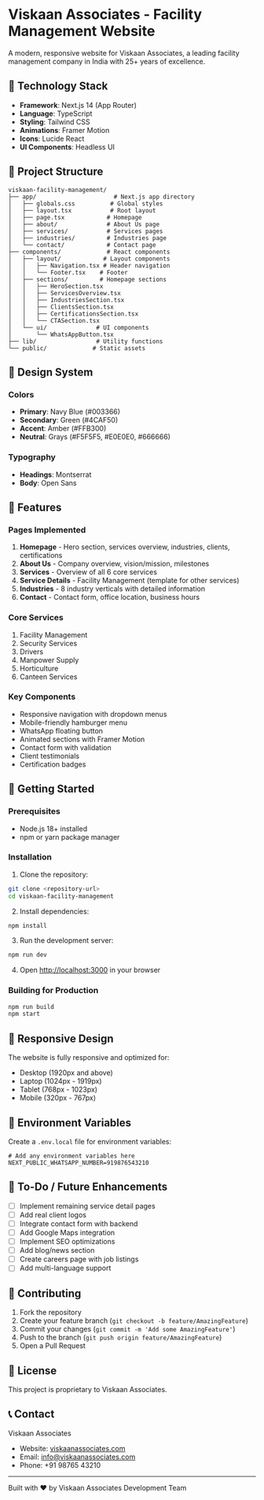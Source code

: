 # Viskaan Associates - Facility Management Website

A modern, responsive website for Viskaan Associates, a leading facility management company in India with 25+ years of excellence.

## 🚀 Technology Stack

- **Framework**: Next.js 14 (App Router)
- **Language**: TypeScript
- **Styling**: Tailwind CSS
- **Animations**: Framer Motion
- **Icons**: Lucide React
- **UI Components**: Headless UI

## 📁 Project Structure

```
viskaan-facility-management/
├── app/                      # Next.js app directory
│   ├── globals.css          # Global styles
│   ├── layout.tsx           # Root layout
│   ├── page.tsx            # Homepage
│   ├── about/              # About Us page
│   ├── services/           # Services pages
│   ├── industries/         # Industries page
│   └── contact/            # Contact page
├── components/             # React components
│   ├── layout/            # Layout components
│   │   ├── Navigation.tsx # Header navigation
│   │   └── Footer.tsx    # Footer
│   ├── sections/         # Homepage sections
│   │   ├── HeroSection.tsx
│   │   ├── ServicesOverview.tsx
│   │   ├── IndustriesSection.tsx
│   │   ├── ClientsSection.tsx
│   │   ├── CertificationsSection.tsx
│   │   └── CTASection.tsx
│   └── ui/              # UI components
│       └── WhatsAppButton.tsx
├── lib/                 # Utility functions
└── public/             # Static assets
```

## 🎨 Design System

### Colors
- **Primary**: Navy Blue (#003366)
- **Secondary**: Green (#4CAF50)
- **Accent**: Amber (#FFB300)
- **Neutral**: Grays (#F5F5F5, #E0E0E0, #666666)

### Typography
- **Headings**: Montserrat
- **Body**: Open Sans

## 🌟 Features

### Pages Implemented
1. **Homepage** - Hero section, services overview, industries, clients, certifications
2. **About Us** - Company overview, vision/mission, milestones
3. **Services** - Overview of all 6 core services
4. **Service Details** - Facility Management (template for other services)
5. **Industries** - 8 industry verticals with detailed information
6. **Contact** - Contact form, office location, business hours

### Core Services
1. Facility Management
2. Security Services
3. Drivers
4. Manpower Supply
5. Horticulture
6. Canteen Services

### Key Components
- Responsive navigation with dropdown menus
- Mobile-friendly hamburger menu
- WhatsApp floating button
- Animated sections with Framer Motion
- Contact form with validation
- Client testimonials
- Certification badges

## 🚀 Getting Started

### Prerequisites
- Node.js 18+ installed
- npm or yarn package manager

### Installation

1. Clone the repository:
```bash
git clone <repository-url>
cd viskaan-facility-management
```

2. Install dependencies:
```bash
npm install
```

3. Run the development server:
```bash
npm run dev
```

4. Open [http://localhost:3000](http://localhost:3000) in your browser

### Building for Production

```bash
npm run build
npm start
```

## 📱 Responsive Design

The website is fully responsive and optimized for:
- Desktop (1920px and above)
- Laptop (1024px - 1919px)
- Tablet (768px - 1023px)
- Mobile (320px - 767px)

## 🔧 Environment Variables

Create a `.env.local` file for environment variables:

```env
# Add any environment variables here
NEXT_PUBLIC_WHATSAPP_NUMBER=919876543210
```

## 📝 To-Do / Future Enhancements

- [ ] Implement remaining service detail pages
- [ ] Add real client logos
- [ ] Integrate contact form with backend
- [ ] Add Google Maps integration
- [ ] Implement SEO optimizations
- [ ] Add blog/news section
- [ ] Create careers page with job listings
- [ ] Add multi-language support

## 🤝 Contributing

1. Fork the repository
2. Create your feature branch (`git checkout -b feature/AmazingFeature`)
3. Commit your changes (`git commit -m 'Add some AmazingFeature'`)
4. Push to the branch (`git push origin feature/AmazingFeature`)
5. Open a Pull Request

## 📄 License

This project is proprietary to Viskaan Associates.

## 📞 Contact

Viskaan Associates
- Website: [viskaanassociates.com](https://viskaanassociates.com)
- Email: info@viskaanassociates.com
- Phone: +91 98765 43210

---

Built with ❤️ by Viskaan Associates Development Team
